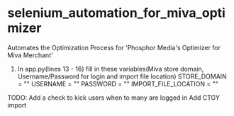 # selenium_automation_for_miva_optimizer
Automates the Optimization Process for 'Phosphor Media's Optimizer for Miva Merchant'

1) In app.py(lines 13 - 16) fill in these variables(Miva store domain, Username/Password for login and import file location)
STORE_DOMAIN = ""
USERNAME = ""
PASSWORD = ""
IMPORT_FILE_LOCATION = ""


TODO:
Add a check to kick users when to many are logged in
Add CTGY import